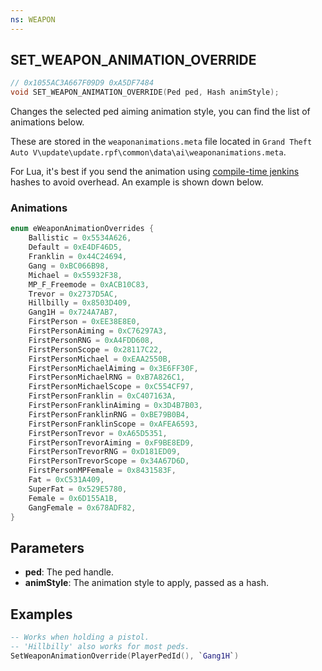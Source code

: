 ```yaml
---
ns: WEAPON
---
```

## SET_WEAPON_ANIMATION_OVERRIDE

```c
// 0x1055AC3A667F09D9 0xA5DF7484
void SET_WEAPON_ANIMATION_OVERRIDE(Ped ped, Hash animStyle);
```

Changes the selected ped aiming animation style, you can find the list of animations below.

These are stored in the `weaponanimations.meta` file located in `Grand Theft Auto V\update\update.rpf\common\data\ai\weaponanimations.meta`.

For Lua, it's best if you send the animation using [compile-time jenkins](https://cookbook.fivem.net/2019/06/23/lua-support-for-compile-time-jenkins-hashes/) hashes to avoid overhead. An example is shown down below.

### Animations

```c
enum eWeaponAnimationOverrides {
	Ballistic = 0x5534A626,
	Default = 0xE4DF46D5,
	Franklin = 0x44C24694,
	Gang = 0xBC066B98,
	Michael = 0x55932F38,
	MP_F_Freemode = 0xACB10C83,
	Trevor = 0x2737D5AC,
	Hillbilly = 0x8503D409,
	Gang1H = 0x724A7AB7,
	FirstPerson = 0xEE38E8E0,
	FirstPersonAiming = 0xC76297A3,
	FirstPersonRNG = 0xA4FDD608,
	FirstPersonScope = 0x28117C22,
	FirstPersonMichael = 0xEAA2550B,
	FirstPersonMichaelAiming = 0x3E6FF30F,
	FirstPersonMichaelRNG = 0xB7A826C1,
	FirstPersonMichaelScope = 0xC554CF97,
	FirstPersonFranklin = 0xC407163A,
	FirstPersonFranklinAiming = 0x3D4B7B03,
	FirstPersonFranklinRNG = 0xBE79B0B4,
	FirstPersonFranklinScope = 0xAFEA6593,
	FirstPersonTrevor = 0xA65D5351,
	FirstPersonTrevorAiming = 0xF9BE8ED9,
	FirstPersonTrevorRNG = 0xD181ED09,
	FirstPersonTrevorScope = 0x34A67D6D,
	FirstPersonMPFemale = 0x8431583F,
	Fat = 0xC531A409,
	SuperFat = 0x529E5780,
	Female = 0x6D155A1B,
	GangFemale = 0x678ADF82,
}
```

## Parameters
* **ped**: The ped handle.
* **animStyle**: The animation style to apply, passed as a hash.

## Examples
```lua
-- Works when holding a pistol.
-- 'Hillbilly' also works for most peds.
SetWeaponAnimationOverride(PlayerPedId(), `Gang1H`)
```
